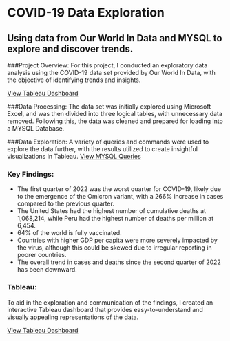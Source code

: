 # COVID-19 Data Exploration
## Using data from Our World In Data and MYSQL to explore and discover trends.

###Project Overview:
For this project, I conducted an exploratory data analysis using the COVID-19 data set provided by Our World In Data, with the objective of identifying trends and insights.

[View Tableau Dashboard](https://tabsoft.co/3Fiuh8w)


###Data Processing:
The data set was initially explored using Microsoft Excel, and was then divided into three logical tables, with unnecessary data removed. Following this, the data was cleaned and prepared for loading into a MYSQL Database. 

###Data Exploration:
A variety of queries and commands were used to explore the data further, with the results utilized to create insightful visualizations in Tableau. [View MYSQL Queries](https://github.com/Scombes/COVID_data_exploration/blob/main/data_exploration.sql)


### Key Findings:
- The first quarter of 2022 was the worst quarter for COVID-19, likely due to the emergence of the Omicron variant, with a 266% increase in cases compared to the previous quarter. 
- The United States had the highest number of cumulative deaths at 1,068,214, while Peru had the highest number of deaths per million at 6,454. 
- 64% of the world is fully vaccinated.
- Countries with higher GDP per capita were more severely impacted by the virus, although this could be skewed due to irregular reporting in poorer countries. 
- The overall trend in cases and deaths since the second quarter of 2022 has been downward.


### Tableau:
To aid in the exploration and communication of the findings, I created an interactive Tableau dashboard that provides easy-to-understand and visually appealing representations of the data.

[View Tableau Dashboard](https://tabsoft.co/3Fiuh8w)
